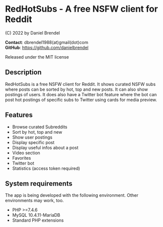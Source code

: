 # RedHotSubs - A free NSFW client for Reddit

(C) 2022 by Daniel Brendel

__Contact__: dbrendel1988(at)gmail(dot)com\
__GitHub__: https://github.com/danielbrendel

Released under the MIT license

## Description
RedHotSubs is a free NSFW client for Reddit. It shows curated NSFW subs where posts can be sorted
by hot, top and new posts. It can also show postings of users. It does also have a Twitter bot feature
where the bot can post hot postings of specific subs to Twitter using cards for media preview.

## Features
- Browse curated Subreddits
- Sort by hot, top and new
- Show user postings
- Display specific post
- Display useful infos about a post
- Video section
- Favorites
- Twitter bot
- Statistics (access token required)

## System requirements
The app is being developed with the following environment. Other environments may work, too.
- PHP >=7.4.6
- MySQL 10.4.11-MariaDB
- Standard PHP extensions
